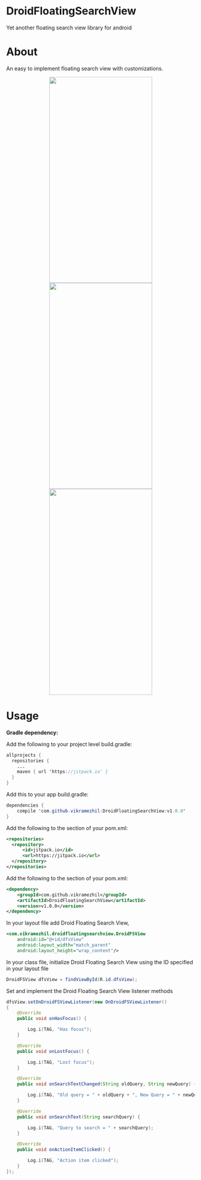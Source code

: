 # DroidFloatingSearchView
Yet another floating search view library for android

<b><h1>About</h1></b>
An easy to implement floating search view with customizations.

<p align="center">
<img src="https://user-images.githubusercontent.com/12429051/32132439-1cf9499c-bbe1-11e7-8da0-7bcf90485afc.png" height="550" width="275"/>
<img src="https://user-images.githubusercontent.com/12429051/32132378-5fb91baa-bbe0-11e7-8f94-f1fa7a0ef634.png" height="550" width="275"/>
<img src="https://user-images.githubusercontent.com/12429051/32132440-1d327f3c-bbe1-11e7-9811-5e28e9388760.png" height="550" width="275"/>
</p>

<b><h1>Usage</h1></b>
<b>Gradle dependency:</b>

Add the following to your project level build.gradle:

```java
allprojects {
  repositories {
    ...
    maven { url 'https://jitpack.io' }
  }
}
```

Add this to your app build.gradle:

```java
dependencies {
    compile 'com.github.vikramezhil:DroidFloatingSearchView:v1.0.0'
}
```

Add the following to the <repositories> section of your pom.xml:

```xml
<repositories>
  <repository>
      <id>jitpack.io</id>
      <url>https://jitpack.io</url>
  </repository>
</repositories>
```

Add the following to the <dependencies> section of your pom.xml:

```xml
<dependency>
    <groupId>com.github.vikramezhil</groupId>
    <artifactId>DroidFloatingSearchView</artifactId>
    <version>v1.0.0</version>
</dependency>
```

In your layout file add Droid Floating Search View,

```xml
<com.vikramezhil.droidfloatingsearchview.DroidFSView
    android:id="@+id/dfsView"
    android:layout_width="match_parent"
    android:layout_height="wrap_content"/>
```

In your class file, initialize Droid Floating Search View using the ID specified in your layout file

```java
DroidFSView dfsView = findViewById(R.id.dfsView);
```

Set and implement the Droid Floating Search View listener methods

```java
dfsView.setOnDroidFSViewListener(new OnDroidFSViewListener()
{
    @Override
    public void onHasFocus() {

        Log.i(TAG, "Has focus");
    }

    @Override
    public void onLostFocus() {

        Log.i(TAG, "Lost focus");
    }

    @Override
    public void onSearchTextChanged(String oldQuery, String newQuery) {

        Log.i(TAG, "Old query = " + oldQuery + ", New Query = " + newQuery);
    }

    @Override
    public void onSearchText(String searchQuery) {

        Log.i(TAG, "Query to search = " + searchQuery);
    }

    @Override
    public void onActionItemClicked() {

        Log.i(TAG, "Action item clicked");
    }
});
```
